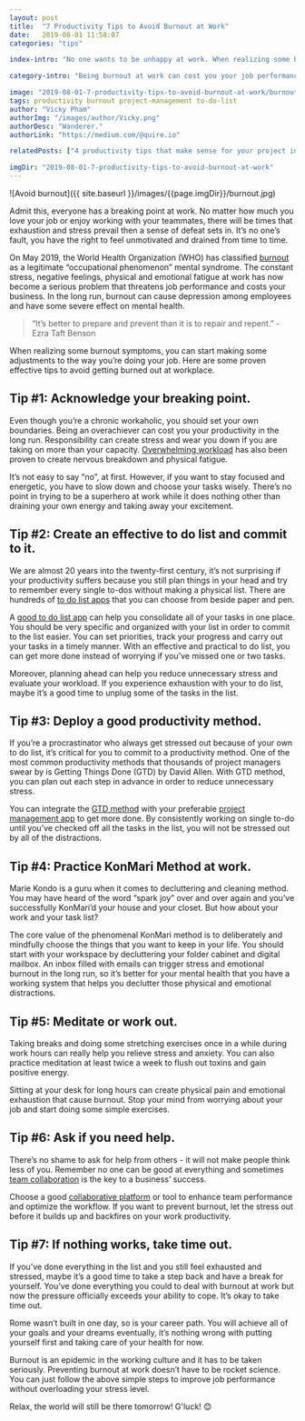 ```yaml
---
layout: post
title:  "7 Productivity Tips to Avoid Burnout at Work"
date:   2019-08-01 11:58:07
categories: "tips"

index-intro: "No one wants to be unhappy at work. When realizing some burnout symptoms,  you can start making some adjustments to the way you’re doing your job. Here are some proven effective tips to avoid burnout and get your smile back."

category-intro: "Being burnout at work can cost you your job performance and overall productivity. In the long run, it may lead to severe health issues. Check out some tips to avoid and prevent burnout at work."

image: "2019-08-01-7-productivity-tips-to-avoid-burnout-at-work/burnout.jpg"
tags: productivity burnout project-management to-do-list
author: "Vicky Pham"
authorImg: "/images/author/Vicky.png"
authorDesc: "Wanderer."
authorLink: "https://medium.com/@quire.io"

relatedPosts: ["4 productivity tips that make sense for your project in 2018", "Top 3 Productivity Tips With Online To Do List Software"]

imgDir: "2019-08-01-7-productivity-tips-to-avoid-burnout-at-work"
---
```



![Avoid burnout]({{ site.baseurl }}/images/{{page.imgDir}}/burnout.jpg)

Admit this, everyone has a breaking point at work. No matter how much you love your job or enjoy working with your teammates, there will be times that exhaustion and stress prevail then a sense of defeat sets in. It’s no one’s fault, you have the right to feel unmotivated and drained from time to time.  

On May 2019, the World Health Organization (WHO) has classified [burnout](https://www.who.int/mental_health/evidence/burn-out/en/) as a legitimate “occupational phenomenon” mental syndrome. The constant stress, negative feelings, physical and emotional fatigue at work has now become a serious problem that threatens job performance and costs your business. In the long run, burnout can cause depression among employees and have some severe effect on mental health. 

>“It’s better to prepare and prevent than it is to repair and repent.” - Ezra Taft Benson<br>

When realizing some burnout symptoms,  you can start making some adjustments to the way you’re doing your job. Here are some proven effective tips to avoid getting burned out at workplace. 

## Tip #1: Acknowledge your breaking point.

Even though you’re a chronic workaholic, you should set your own boundaries. Being an overachiever can cost you your productivity in the long run. Responsibility can create stress and wear you down if you are taking on more than your capacity. [Overwhelming workload](https://www.stress.org/workplace-stress) has also been proven to create nervous breakdown and physical fatigue. 

It’s not easy to say “no”, at first. However, if you want to stay focused and energetic, you have to slow down and choose your tasks wisely. There’s no point in trying to be a superhero at work while it does nothing other than draining your own energy and taking away your excitement. 

## Tip #2: Create an effective to do list and commit to it.

We are almost 20 years into the twenty-first century, it’s not surprising if your productivity suffers because you still plan things in your head and try to remember every single to-dos without making a physical list. There are hundreds of [to do list apps](https://quire.io/compare/best-to-do-list-apps) that you can choose from beside paper and pen. 

A [good to do list app](https://quire.io/blog/p/Top-3-Online-To-Do-List-Software-Productivity-Tips.html) can help you consolidate all of your tasks in one place. You should be very specific and organized with your list in order to commit to the list easier. You can set priorities, track your progress and carry out your tasks in a timely manner. With an effective and practical to do list, you can get more done instead of worrying if you’ve missed one or two tasks. 

Moreover, planning ahead can help you reduce unnecessary stress and evaluate your workload. If you experience exhaustion with your to do list, maybe it’s a good time to unplug some of the tasks in the list. 

## Tip #3: Deploy a good productivity method.

If you’re a procrastinator who always get stressed out because of your own to do list, it’s critical for you to commit to a productivity method. One of the most common productivity methods that thousands of project managers swear by is Getting Things Done (GTD) by David Allen. With GTD method, you can plan out each step in advance in order to reduce unnecessary stress. 

You can integrate the [GTD method](https://quire.io/blog/p/Setup-GTD-Method-in-Quire.html) with your preferable [project management app](https://quire.io/compare/best-project-management-software-reviews-comparisons) to get more done. By consistently working on single to-do until you’ve checked off all the tasks in the list, you will not be stressed out by all of the distractions.  

## Tip #4: Practice KonMari Method at work. 

Marie Kondo is a guru when it comes to decluttering and cleaning method. You may have heard of the word “spark joy” over and over again and you’ve successfully KonMari’d your house and your closet. But how about your work and your task list? 

The core value of the phenomenal KonMari method is to deliberately and mindfully choose the things that you want to keep in your life. You should start with your workspace by decluttering your folder cabinet and digital mailbox. An inbox filled with emails can trigger stress and emotional burnout in the long run, so it’s better for your mental health that you have a working system that helps you declutter those physical and emotional distractions. 

## Tip #5: Meditate or work out.

Taking breaks and doing some stretching exercises once in a while during work hours can really help you relieve stress and anxiety. You can also practice meditation at least twice a week to flush out toxins and gain positive energy. 

Sitting at your desk for long hours can create physical pain and emotional exhaustion that cause burnout. Stop your mind from worrying about your job and start doing some simple exercises. 

## Tip #6: Ask if you need help. 

There’s no shame to ask for help from others - it will not make people think less of you. Remember no one can be good at everything and sometimes [team collaboration](https://quire.io) is the key to a business’ success. 

Choose a good [collaborative platform](https://www.entrepreneur.com/article/336214)	or tool to enhance team performance and optimize the workflow. If you want to prevent burnout, let the stress out before it builds up and backfires on your work productivity. 

## Tip #7: If nothing works, take time out. 

If you’ve done everything in the list and you still feel exhausted and stressed, maybe it’s a good time to take a step back and have a break for yourself.  You’ve done everything you could to deal with burnout at work but now the pressure officially exceeds your ability to cope. It’s okay to take time out. 

Rome wasn’t built in one day, so is your career path. You will achieve all of your goals and your dreams eventually, it’s nothing wrong with putting yourself first and taking care of your health for now. 

Burnout is an epidemic in the working culture and it has to be taken seriously. Preventing burnout at work doesn’t have to be rocket science. You can just follow the above simple steps to improve job performance without overloading your stress level. 

Relax, the world will still be there tomorrow! G'luck! 😊

[jekyll]:      http://jekyllrb.com
[jekyll-gh]:   https://github.com/jekyll/jekyll
[jekyll-help]: https://github.com/jekyll/jekyll-help
